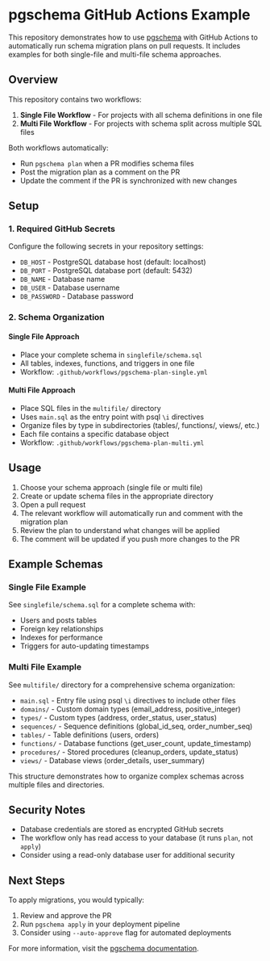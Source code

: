# pgschema GitHub Actions Example

This repository demonstrates how to use [pgschema](https://www.pgschema.com/) with GitHub Actions to automatically run schema migration plans on pull requests. It includes examples for both single-file and multi-file schema approaches.

## Overview

This repository contains two workflows:
1. **Single File Workflow** - For projects with all schema definitions in one file
2. **Multi File Workflow** - For projects with schema split across multiple SQL files

Both workflows automatically:
- Run `pgschema plan` when a PR modifies schema files
- Post the migration plan as a comment on the PR
- Update the comment if the PR is synchronized with new changes

## Setup

### 1. Required GitHub Secrets

Configure the following secrets in your repository settings:

- `DB_HOST` - PostgreSQL database host (default: localhost)
- `DB_PORT` - PostgreSQL database port (default: 5432)
- `DB_NAME` - Database name
- `DB_USER` - Database username
- `DB_PASSWORD` - Database password

### 2. Schema Organization

#### Single File Approach
- Place your complete schema in `singlefile/schema.sql`
- All tables, indexes, functions, and triggers in one file
- Workflow: `.github/workflows/pgschema-plan-single.yml`

#### Multi File Approach
- Place SQL files in the `multifile/` directory
- Uses `main.sql` as the entry point with psql `\i` directives
- Organize files by type in subdirectories (tables/, functions/, views/, etc.)
- Each file contains a specific database object
- Workflow: `.github/workflows/pgschema-plan-multi.yml`

## Usage

1. Choose your schema approach (single file or multi file)
2. Create or update schema files in the appropriate directory
3. Open a pull request
4. The relevant workflow will automatically run and comment with the migration plan
5. Review the plan to understand what changes will be applied
6. The comment will be updated if you push more changes to the PR

## Example Schemas

### Single File Example
See `singlefile/schema.sql` for a complete schema with:
- Users and posts tables
- Foreign key relationships
- Indexes for performance
- Triggers for auto-updating timestamps

### Multi File Example
See `multifile/` directory for a comprehensive schema organization:
- `main.sql` - Entry file using psql `\i` directives to include other files
- `domains/` - Custom domain types (email_address, positive_integer)
- `types/` - Custom types (address, order_status, user_status)
- `sequences/` - Sequence definitions (global_id_seq, order_number_seq)
- `tables/` - Table definitions (users, orders)
- `functions/` - Database functions (get_user_count, update_timestamp)
- `procedures/` - Stored procedures (cleanup_orders, update_status)
- `views/` - Database views (order_details, user_summary)

This structure demonstrates how to organize complex schemas across multiple files and directories.

## Security Notes

- Database credentials are stored as encrypted GitHub secrets
- The workflow only has read access to your database (it runs `plan`, not `apply`)
- Consider using a read-only database user for additional security

## Next Steps

To apply migrations, you would typically:
1. Review and approve the PR
2. Run `pgschema apply` in your deployment pipeline
3. Consider using `--auto-approve` flag for automated deployments

For more information, visit the [pgschema documentation](https://www.pgschema.com/).